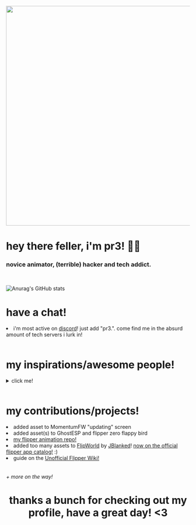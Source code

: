 <p align="center" width=600>
  <img src="https://i.redd.it/thj41ymmh0351.gif" width=600>
</p>

<h1>hey there feller, i'm pr3! 🧑‍💻</h1>
<h3>novice animator, (terrible) hacker and tech addict. </h3>
<br>

![Anurag's GitHub stats](https://github-readme-stats.vercel.app/api?username=the1anonlypr3&show_icons=true&theme=tokyonight)

<h1>have a chat!</h1>
<li>i'm most active on <a href="discord.gg">discord</a>! just add "pr3.". come find me in the absurd amount of tech servers i lurk in!</li>
<br>

<h1>my inspirations/awesome people!</h1>
  <details>
    <summary>click me!</summary>
    <br> // <a href="https://github.com/Kuronons">Kuronons</a>
    <br> // <a href="https://github.com/Willy-JL">WillyJL</a>
    <br> // <a href="https://discord.gg/momentum">Everyone in the MomentumFW Discord!</a>
    <br> // <a href="https://github.com/jaylikesbunda">deki, aka jay candel</a>
  </details>
<br>

<h1>my contributions/projects!</h1>
 <li>added asset to MomentumFW "updating" screen<br></li>
 <li>added asset(s) to GhostESP and flipper zero flappy bird<br></li>
 <li><a href="https://github.com/the1anonlypr3/pr3s_anim_haven">my flipper animation repo!</a></li>
 <li>added too many assets to <a href="https://github.com/jblanked/FlipWorld">FlipWorld</a> by <a href="https://github.com/jblanked">JBlanked</a>! <a href="https://lab.flipper.net/apps/flip_world">now on the official flipper app catalog!</a> :)</li>
 <li>guide on the <a href="https://flipper.wiki/tutorials/asset_creation/asset_creation_guide/">Unofficial Flipper Wiki!</a></li>
<br>
<br><i>+ more on the way!</i>
<br>

<h1 align="center">thanks a bunch for checking out my profile, have a great day! <3</h1>
